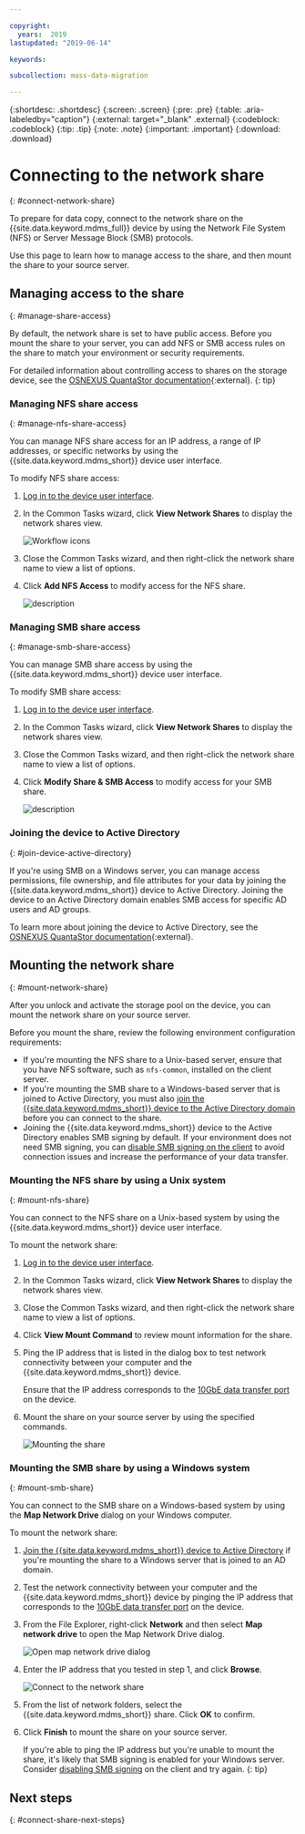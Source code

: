 ```yaml
---

copyright:
  years:  2019
lastupdated: "2019-06-14"

keywords:

subcollection: mass-data-migration

---
```


{:shortdesc: .shortdesc}
{:screen: .screen}
{:pre: .pre}
{:table: .aria-labeledby="caption"}
{:external: target="_blank" .external}
{:codeblock: .codeblock}
{:tip: .tip}
{:note: .note}
{:important: .important}
{:download: .download}

# Connecting to the network share
{: #connect-network-share}

To prepare for data copy, connect to the network share on the {{site.data.keyword.mdms_full}} device by using the Network File System (NFS) or Server Message Block (SMB) protocols.

Use this page to learn how to manage access to the share, and then mount the share to your source server.

## Managing access to the share
{: #manage-share-access}

By default, the network share is set to have public access. Before you mount the share to your server, you can add NFS or SMB access rules on the share to match your environment or security requirements. 

For detailed information about controlling access to shares on the storage device, see the [OSNEXUS QuantaStor documentation](https://wiki.osnexus.com/index.php?title=Network_Shares){:external}.
{: tip}

### Managing NFS share access
{: #manage-nfs-share-access}

You can manage NFS share access for an IP address, a range of IP addresses, or specific networks by using the {{site.data.keyword.mdms_short}} device user interface.

To modify NFS share access:

1. [Log in to the device user interface](/docs/infrastructure/mass-data-migration?topic=mass-data-migration-access-ui#log-in-ui).
2. In the Common Tasks wizard, click **View Network Shares** to display the network shares view.

   ![Workflow icons](images/workflow.png)
3. Close the Common Tasks wizard, and then right-click the network share name to view a list of options. 
4. Click **Add NFS Access** to modify access for the NFS share.

    ![description](images/add-nfs-access.png)
   
### Managing SMB share access
{: #manage-smb-share-access}

You can manage SMB share access by using the {{site.data.keyword.mdms_short}} device user interface.

To modify SMB share access:

1. [Log in to the device user interface](/docs/infrastructure/mass-data-migration?topic=mass-data-migration-access-ui#log-in-ui).
2. In the Common Tasks wizard, click **View Network Shares** to display the network shares view.
3. Close the Common Tasks wizard, and then right-click the network share name to view a list of options. 
4. Click **Modify Share & SMB Access** to modify access for your SMB share.

    ![description](images/add-smb-access.png)

### Joining the device to Active Directory
{: #join-device-active-directory}

If you're using SMB on a Windows server, you can manage access permissions, file ownership, and file attributes for your data by joining the {{site.data.keyword.mdms_short}} device to Active Directory. Joining the device to an Active Directory domain enables SMB access for specific AD users and AD groups. 

To learn more about joining the device to Active Directory, see the [OSNEXUS QuantaStor documentation](https://wiki.osnexus.com/index.php?title=Network_Shares#Joining_an_AD_Domain){:external}.

## Mounting the network share
{: #mount-network-share}

After you unlock and activate the storage pool on the device, you can mount the network share on your source server.

Before you mount the share, review the following environment configuration requirements:

- If you're mounting the NFS share to a Unix-based server, ensure that you have NFS software, such as `nfs-common`, installed on the client server.
- If you're mounting the SMB share to a Windows-based server that is joined to Active Directory, you must also [join the {{site.data.keyword.mdms_short}} device to the Active Directory domain](#join-device-active-directory) before you can connect to the share.
- Joining the {{site.data.keyword.mdms_short}} device to the Active Directory enables SMB signing by default. If your environment does not need SMB signing, you can [disable SMB signing on the client](/docs/infrastructure/mass-data-migration?topic=mass-data-migration-device-troubleshooting#unable-to-mount-smb-share) to avoid connection issues and increase the performance of your data transfer.

### Mounting the NFS share by using a Unix system
{: #mount-nfs-share}

You can connect to the NFS share on a Unix-based system by using the {{site.data.keyword.mdms_short}} device user interface.

To mount the network share: 

1. [Log in to the device user interface](/docs/infrastructure/mass-data-migration?topic=mass-data-migration-access-ui#log-in-ui).
2. In the Common Tasks wizard, click **View Network Shares** to display the network shares view.
3. Close the Common Tasks wizard, and then right-click the network share name to view a list of options. 
4. Click **View Mount Command** to review mount information for the share.
5. Ping the IP address that is listed in the dialog box to test network connectivity between your computer and the {{site.data.keyword.mdms_short}} device.

   Ensure that the IP address corresponds to the [10GbE data transfer port](/docs/infrastructure/mass-data-migration?topic=mass-data-migration-device-overview#network-settings) on the device. 
6. Mount the share on your source server by using the specified commands.

   ![Mounting the share](images/MountCommand.png)

### Mounting the SMB share by using a Windows system
{: #mount-smb-share}

You can connect to the SMB share on a Windows-based system by using the **Map Network Drive** dialog on your Windows computer.

To mount the network share:

1. [Join the {{site.data.keyword.mdms_short}} device to Active Directory](#join-device-active-directory) if you're mounting the share to a Windows server that is joined to an AD domain.
2. Test the network connectivity between your computer and the {{site.data.keyword.mdms_short}} device by pinging the IP address that corresponds to the [10GbE data transfer port](/docs/infrastructure/mass-data-migration?topic=mass-data-migration-device-overview#network-settings) on the device.
3. From the File Explorer, right-click **Network** and then select **Map network drive** to open the Map Network Drive dialog.

   ![Open map network drive dialog](images/map-network-drive.png)
4. Enter the IP address that you tested in step 1, and click **Browse**.

   ![Connect to the network share](images/map-network-drive-dialog.png)
5. From the list of network folders, select the {{site.data.keyword.mdms_short}} share. Click **OK** to confirm.
6. Click **Finish** to mount the share on your source server.

    If you're able to ping the IP address but you're unable to mount the share, it's likely that SMB signing is enabled for your Windows server. Consider [disabling SMB signing](/docs/infrastructure/mass-data-migration?topic=mass-data-migration-device-troubleshooting#unable-to-mount-smb-share) on the client and try again.
    {: tip} 

## Next steps
{: #connect-share-next-steps}

